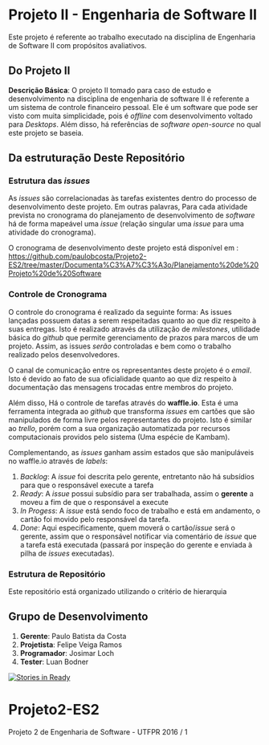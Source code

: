 
# Projeto II - Engenharia de Software II

Este projeto é referente ao trabalho executado na disciplina de Engenharia de Software II com propósitos avaliativos.


## Do Projeto II
**Descrição Básica**: O projeto II tomado para caso de estudo e desenvolvimento na disciplina de engenharia de software II é referente a um sistema de controle financeiro pessoal. Ele é um software que pode ser visto com muita simplicidade, pois é _offline_ com desenvolvimento voltado para _Desktops_. Além disso, há referências de _software open-source_ no qual este projeto se baseia.

## Da estruturação Deste Repositório
### Estrutura das _issues_

As _issues_ são correlacionadas às tarefas existentes dentro do processo de desenvolvimento deste projeto. Em outras palavras, Para cada atividade prevista no cronograma do planejamento de desenvolvimento de _software_ há de forma mapeável uma _issue_ (relação singular uma _issue_ para uma atividade do cronograma).

O cronograma de desenvolvimento deste projeto está disponível em : https://github.com/paulobcosta/Projeto2-ES2/tree/master/Documenta%C3%A7%C3%A3o/Planejamento%20de%20Projeto%20de%20Software

### Controle de Cronograma

O controle do cronograma é realizado da seguinte forma: As issues lançadas possuem datas a serem respeitadas quanto ao que diz respeito à suas entregas. Isto é realizado através da utilização de _milestones_, utilidade básica do _github_ que permite gerenciamento de prazos para marcos de um projeto. Assim, as issues _serão_ controladas e bem como o trabalho realizado pelos desenvolvedores.

O canal de comunicação entre os representantes deste projeto é o _email_. Isto é devido ao fato de sua oficialidade quanto ao que diz respeito à documentação das mensagens trocadas entre membros do projeto.

Além disso, Há o controle de tarefas através do **waffle.io**. Esta é uma ferramenta integrada ao _github_ que transforma _issues_ em cartões que são manipulados de forma livre pelos representantes do projeto. Isto é similar ao _trello_, porém com a sua organização automatizada por recursos computacionais providos pelo sistema (Uma espécie de Kambam).

Complementando, as _issues_ ganham assim estados que são manipuláveis no waffle.io através de _labels_:
1. _Backlog_: A _issue_ foi descrita pelo gerente, entretanto não há subsídios para que o responsável execute a tarefa
2. _Ready_: A _issue_ possui subsídio para ser trabalhada, assim o **gerente** a moveu a fim de que o responsável a execute
3. _In Progess_: A _issue_ está sendo foco de trabalho e está em andamento, o cartão foi movido pelo responsável da tarefa.
4. _Done_: Aqui especificamente, quem moverá o cartão/_issue_ será o gerente, assim que o responsável notificar via comentário de _issue_ que a tarefa está executada (passará por inspeção do gerente e enviada à pilha de _issues_ executadas).

### Estrutura de Repositório
Este repositório está organizado utilizando o critério de hierarquia
## Grupo de Desenvolvimento
1. **Gerente**: Paulo Batista da Costa
2. **Projetista**: Felipe Veiga Ramos
3. **Programador**: Josimar Loch
4. **Tester**: Luan Bodner




[![Stories in Ready](https://badge.waffle.io/paulobcosta/Projeto2-ES2.png?label=ready&title=Ready)](https://waffle.io/paulobcosta/Projeto2-ES2)
# Projeto2-ES2
Projeto 2 de Engenharia de Software - UTFPR 2016 / 1

